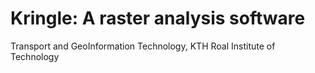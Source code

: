 # Kringle: A raster analysis software

Transport and GeoInformation Technology, KTH Roal Institute of Technology
